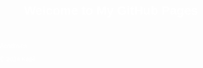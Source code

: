 <!DOCTYPE html>
<html lang="en">
<head>
    <meta charset="UTF-8">
    <meta name="viewport" content="width=device-width, initial-scale=1.0">
    <title>Kapil's GitHub Pages </title>
<html lang="en">
<head>
    <meta charset="UTF-8">
    <meta name="viewport" content="width=device-width, initial-scale=1.0">
    <title>Your GitHub Pages Site</title>
<style>
body {
            margin: 0;
            padding: 0;
            background-image: url('/mnt/e4e2203b-ecf7-4807-b641-1fa71921092d/AAAI_images/10006_gt.png'); /* Change the path to your actual image file */
            background-size: cover;
            background-position: center;
            font-family: 'Arial', sans-serif;
            color: white; /* Text color on top of the background image */
        }

header {
            text-align: center;
            padding: 100px 0;
        }

section {
            text-align: center;
            padding: 50px 20px;
        }

footer {
            text-align: center;
            padding: 20px 0;
        }
    </style>
</head>
<body>
    <header>
        <h1>Welcome to My GitHub Pages </h1>
    </header>
    <section>
        <p>Acadmics</p>
    </section>
    <footer>
        <p>&copy; 2024 Kapil</p>
    </footer>
</body>
</html>
